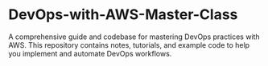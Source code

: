 # DevOps-with-AWS-Master-Class
A comprehensive guide and codebase for mastering DevOps practices with AWS. This repository contains notes, tutorials, and example code to help you implement and automate DevOps workflows.

